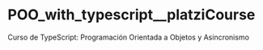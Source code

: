 # POO_with_typescript__platziCourse
Curso de TypeScript: Programación Orientada a Objetos y Asincronismo
